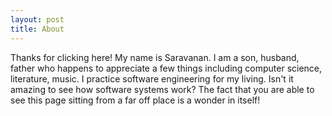 ```yaml
---
layout: post
title: About
---
```


Thanks for clicking here! My name is Saravanan. I am a son, husband, father who happens to appreciate
a few things including computer science, literature, music. I practice software engineering for my living. Isn't it amazing to see how software systems work? The fact that you are able to see this page sitting from a far off place is a wonder in itself!


